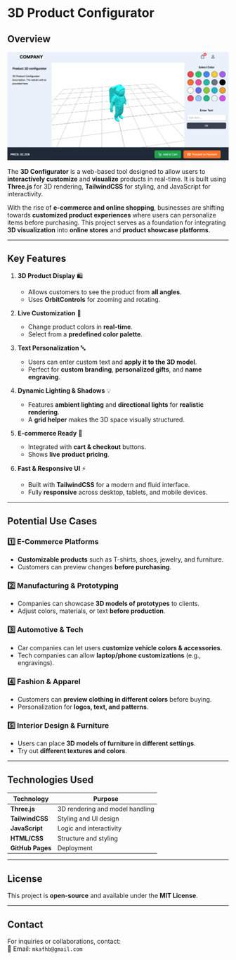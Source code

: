 # 3D Product Configurator

## Overview

![Preview](screenshots/2.png)


The **3D Configurator** is a web-based tool designed to allow users to **interactively customize** and **visualize** products in real-time. It is built using **Three.js** for 3D rendering, **TailwindCSS** for styling, and JavaScript for interactivity.

With the rise of **e-commerce and online shopping**, businesses are shifting towards **customized product experiences** where users can personalize items before purchasing. This project serves as a foundation for integrating **3D visualization** into **online stores** and **product showcase platforms**.

---

## Key Features
1. **3D Product Display** 🛍️  
   - Allows customers to see the product from **all angles**.  
   - Uses **OrbitControls** for zooming and rotating.  

2. **Live Customization** 🎨  
   - Change product colors in **real-time**.  
   - Select from a **predefined color palette**.

3. **Text Personalization** 🔤  
   - Users can enter custom text and **apply it to the 3D model**.  
   - Perfect for **custom branding**, **personalized gifts**, and **name engraving**.

4. **Dynamic Lighting & Shadows** 💡  
   - Features **ambient lighting** and **directional lights** for **realistic rendering**.  
   - A **grid helper** makes the 3D space visually structured.

5. **E-commerce Ready** 🛒  
   - Integrated with **cart & checkout** buttons.  
   - Shows **live product pricing**.

6. **Fast & Responsive UI** ⚡  
   - Built with **TailwindCSS** for a modern and fluid interface.  
   - Fully **responsive** across desktop, tablets, and mobile devices.

---

## Potential Use Cases
### 1️⃣ E-Commerce Platforms
- **Customizable products** such as T-shirts, shoes, jewelry, and furniture.  
- Customers can preview changes **before purchasing**.  

### 2️⃣ Manufacturing & Prototyping
- Companies can showcase **3D models of prototypes** to clients.  
- Adjust colors, materials, or text **before production**.

### 3️⃣ Automotive & Tech
- Car companies can let users **customize vehicle colors & accessories**.  
- Tech companies can allow **laptop/phone customizations** (e.g., engravings).

### 4️⃣ Fashion & Apparel
- Customers can **preview clothing in different colors** before buying.  
- Personalization for **logos, text, and patterns**.

### 5️⃣ Interior Design & Furniture
- Users can place **3D models of furniture in different settings**.  
- Try out **different textures and colors**.

---

## Technologies Used
| Technology   | Purpose |
|-------------|------------------------------------------------|
| **Three.js**  | 3D rendering and model handling |
| **TailwindCSS**  | Styling and UI design |
| **JavaScript** | Logic and interactivity |
| **HTML/CSS** | Structure and styling |
| **GitHub Pages** | Deployment |

---

## License
This project is **open-source** and available under the **MIT License**.

---

## Contact
For inquiries or collaborations, contact:  
📧 Email: `mkafhb@gmail.com`
